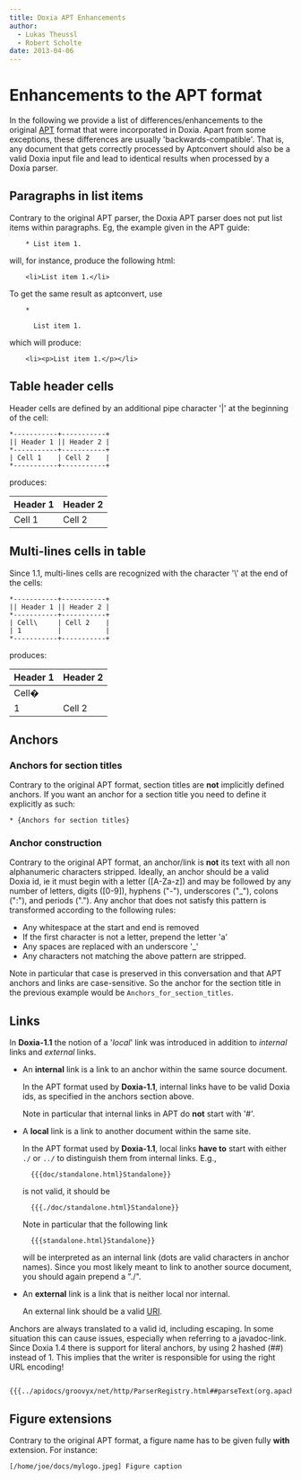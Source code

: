 ```yaml
---
title: Doxia APT Enhancements
author: 
  - Lukas Theussl
  - Robert Scholte
date: 2013-04-06
---
```


<!-- Licensed to the Apache Software Foundation (ASF) under one-->
<!-- or more contributor license agreements.  See the NOTICE file-->
<!-- distributed with this work for additional information-->
<!-- regarding copyright ownership.  The ASF licenses this file-->
<!-- to you under the Apache License, Version 2.0 (the-->
<!-- "License"); you may not use this file except in compliance-->
<!-- with the License.  You may obtain a copy of the License at-->
<!---->
<!--   http://www.apache.org/licenses/LICENSE-2.0-->
<!---->
<!-- Unless required by applicable law or agreed to in writing,-->
<!-- software distributed under the License is distributed on an-->
<!-- "AS IS" BASIS, WITHOUT WARRANTIES OR CONDITIONS OF ANY-->
<!-- KIND, either express or implied.  See the License for the-->
<!-- specific language governing permissions and limitations-->
<!-- under the License.-->

# Enhancements to the APT format

<!--~~~~~~~~~~~~~~~~~~~~~~~~~~~~-->

In the following we provide a list of differences/enhancements to the original [APT](./apt-format.html) format that were incorporated in Doxia\. Apart from some exceptions, these differences are usually &apos;backwards\-compatible&apos;\. That is, any document that gets correctly processed by Aptconvert should also be a valid Doxia input file and lead to identical results when processed by a Doxia parser\.

<!-- MACRO{toc|section=1|fromDepth=2|toDepth=2} -->
## <a id="Paragraphs_in_list_items"></a>Paragraphs in list items

<!--~~~~~~~~~~~~~~~~~~~~~~~~~~-->

Contrary to the original APT parser, the Doxia APT parser does not put list items within paragraphs\. Eg, the example given in the APT guide:

```unknown
    * List item 1.
```

will, for instance, produce the following html:

```unknown
    <li>List item 1.</li>
```

To get the same result as aptconvert, use

```unknown
    *

      List item 1.
```

which will produce:

```unknown
    <li><p>List item 1.</p></li>
```

## <a id="Table_header_cells"></a>Table header cells

<!--~~~~~~~~~~~~~~~~~~~~-->

Header cells are defined by an additional pipe character &apos;|&apos; at the beginning of the cell:

```unknown
*-----------+-----------+
|| Header 1 || Header 2 |
*-----------+-----------+
| Cell 1    | Cell 2    |
*-----------+-----------+
```

produces:

|Header 1|Header 2|
|:---|:---|
|Cell 1|Cell 2|
## <a id="Multi-lines_cells_in_table"></a>Multi\-lines cells in table

<!--~~~~~~~~~~~~~~~~~~~~-->

Since 1\.1, multi\-lines cells are recognized with the character &apos;\\&apos; at the end of the cells:

```unknown
*-----------+-----------+
|| Header 1 || Header 2 |
*-----------+-----------+
| Cell\     | Cell 2    |
| 1         |           |
*-----------+-----------+
```

produces:

|Header 1|Header 2|
|:---|:---|
|Cell�  
1|Cell 2|
## <a id="Anchors"></a>Anchors

<!--~~~~~~~~~~~~~~~~~~~-->
### <a id="Anchors_for_section_titles"></a>Anchors for section titles

Contrary to the original APT format, section titles are **not** implicitly defined anchors\. If you want an anchor for a section title you need to define it explicitly as such:

```unknown
* {Anchors for section titles}
```

### <a id="Anchor_construction"></a>Anchor construction

Contrary to the original APT format, an anchor/link is **not** its text with all non alphanumeric characters stripped\. Ideally, an anchor should be a valid Doxia id, ie it must begin with a letter \(\[A\-Za\-z\]\) and may be followed by any number of letters, digits \(\[0\-9\]\), hyphens \(&quot;\-&quot;\), underscores \(&quot;\_&quot;\), colons \(&quot;:&quot;\), and periods \(&quot;\.&quot;\)\. Any anchor that does not satisfy this pattern is transformed according to the following rules:

- Any whitespace at the start and end is removed
- If the first character is not a letter, prepend the letter &apos;a&apos;
- Any spaces are replaced with an underscore &apos;\_&apos;
- Any characters not matching the above pattern are stripped\.

Note in particular that case is preserved in this conversation and that APT anchors and links are case\-sensitive\. So the anchor for the section title in the previous example would be `Anchors_for_section_titles`\.

## <a id="Links"></a>Links

<!--~~~~~~~~~~~~~~~~~~~-->

In **Doxia\-1\.1** the notion of a &apos;_local_&apos; link was introduced in addition to _internal_ links and _external_ links\.

- An **internal** link is a link to an anchor within the same source document\.

    In the APT format used by **Doxia\-1\.1**, internal links have to be valid Doxia ids, as specified in the anchors section above\.

    Note in particular that internal links in APT do **not** start with &apos;\#&apos;\.

- A **local** link is a link to another document within the same site\.

    In the APT format used by **Doxia\-1\.1**, local links **have to** start with either `./` or `../` to distinguish them from internal links\. E\.g\.,

    ```
      {{{doc/standalone.html}Standalone}}
    ```

    is not valid, it should be

    ```
      {{{./doc/standalone.html}Standalone}}
    ```

    Note in particular that the following link

    ```
      {{{standalone.html}Standalone}}
    ```

    will be interpreted as an internal link \(dots are valid characters in anchor names\)\. Since you most likely meant to link to another source document, you should again prepend a &quot;\./&quot;\.

- An **external** link is a link that is neither local nor internal\.

    An external link should be a valid [URI](http://www.ietf.org/rfc/rfc2396.txt)\.

Anchors are always translated to a valid id, including escaping\. In some situation this can cause issues, especially when referring to a javadoc\-link\.  
Since Doxia 1\.4 there is support for literal anchors, by using 2 hashed \(\#\#\) instead of 1\. This implies that the writer is responsible for using the right URL encoding\!

```
  {{{../apidocs/groovyx/net/http/ParserRegistry.html##parseText(org.apache.http.HttpResponse)}ParserRegistry}}
```

## <a id="Figure_extensions"></a>Figure extensions

<!--~~~~~~~~~~~~~~~~~~~-->

Contrary to the original APT format, a figure name has to be given fully **with** extension\. For instance:

```unknown
[/home/joe/docs/mylogo.jpeg] Figure caption
```

